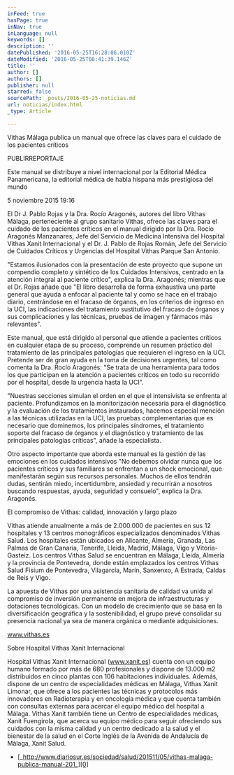 ```yaml
---
inFeed: true
hasPage: true
inNav: true
inLanguage: null
keywords: []
description: ''
datePublished: '2016-05-25T16:28:06.010Z'
dateModified: '2016-05-25T08:41:39.146Z'
title: ''
author: []
authors: []
publisher: null
starred: false
sourcePath: _posts/2016-05-25-noticias.md
url: noticias/index.html
_type: Article

---
```

Vithas Málaga publica un manual que ofrece las claves
para el cuidado de los pacientes críticos

PUBLIRREPORTAJE 

Este manual se distribuye a nivel internacional por la Editorial Médica Panamericana, la editorial médica de habla hispana más prestigiosa del mundo 

5 noviembre 2015 19:16 

El Dr J. Pablo Rojas y la Dra. Rocío Aragonés, autores del libro Vithas Málaga, perteneciente al grupo sanitario Vithas, ofrece las claves para el cuidado de los pacientes críticos en el manual dirigido por la Dra. Rocío Aragonés Manzanares, Jefe del Servicio de Medicina Intensiva del Hospital Vithas Xanit Internacional y el Dr. J. Pablo de Rojas Román, Jefe del Servicio de Cuidados Críticos y Urgencias del Hospital Vithas Parque San Antonio.

"Estamos ilusionados con la presentación de este proyecto que supone un compendio completo y sintético de los Cuidados Intensivos, centrado en la atención integral al paciente crítico", explica la Dra. Aragonés; mientras que el Dr. Rojas añade que "El libro desarrolla de forma exhaustiva una parte general que ayuda a enfocar al paciente tal y como se hace en el trabajo diario, centrándose en el fracaso de órganos, en los criterios de ingreso en la UCI, las indicaciones del tratamiento sustitutivo del fracaso de órganos y sus complicaciones y las técnicas, pruebas de imagen y fármacos más relevantes". 

Este manual, que está dirigido al personal que atiende a pacientes críticos en cualquier etapa de su proceso, comprende un resumen práctico del tratamiento de las principales patologías que requieren el ingreso en la UCI. Pretende ser de gran ayuda en la toma de decisiones urgentes, tal como comenta la Dra. Rocío Aragonés: "Se trata de una herramienta para todos los que participan en la atención a pacientes críticos en todo su recorrido por el hospital, desde la urgencia hasta la UCI". 

"Nuestras secciones simulan el orden en el que el intensivista se enfrenta al paciente. Profundizamos en la monitorización necesaria para el diagnóstico y la evaluación de los tratamientos instaurados, hacemos especial mención a las técnicas utilizadas en la UCI, las pruebas complementarias que es necesario que dominemos, los principales síndromes, el tratamiento soporte del fracaso de órganos y el diagnóstico y tratamiento de las principales patologías críticas", añade la especialista. 

Otro aspecto importante que aborda este manual es la gestión de las emociones en los cuidados intensivos "No debemos olvidar nunca que los pacientes críticos y sus familiares se enfrentan a un shock emocional, que manifestarán según sus recursos personales. Muchos de ellos tendrán dudas, sentirán miedo, incertidumbre, ansiedad y recurrirán a nosotros buscando respuestas, ayuda, seguridad y consuelo", explica la Dra. Aragonés. 

El compromiso de Vithas: calidad, innovación y largo plazo 

Vithas atiende anualmente a más de 2.000.000 de pacientes en sus 12 hospitales y 13 centros monográficos especializados denominados Vithas Salud. Los hospitales están ubicados en Alicante, Almería, Granada, Las Palmas de Gran Canaria, Tenerife, Lleida, Madrid, Málaga, Vigo y Vitoria-Gasteiz. Los centros Vithas Salud se encuentran en Málaga, Lleida, Almería y la provincia de Pontevedra, donde están emplazados los centros Vithas Salud Fisium de Pontevedra, Vilagarcía, Marín, Sanxenxo, A Estrada, Caldas de Reis y Vigo. 

La apuesta de Vithas por una asistencia sanitaria de calidad va unida al compromiso de inversión permanente en mejora de infraestructuras y dotaciones tecnológicas. Con un modelo de crecimiento que se basa en la diversificación geográfica y la sostenibilidad, el grupo prevé consolidar su presencia nacional ya sea de manera orgánica o mediante adquisiciones. 

www.vithas.es 

Sobre Hospital Vithas Xanit Internacional

Hospital Vithas Xanit Internacional (www.xanit.es) cuenta con un equipo humano formado por más de 680 profesionales y dispone
de 13.000 m2 distribuidos en cinco plantas con 106 habitaciones individuales. Además, dispone de un centro de especialidades
médicas en Málaga, Vithas Xanit Limonar, que ofrece a los pacientes las técnicas y protocolos más innovadores en Radioterapia y en
oncología médica y que cuenta también con consultas externas para acercar el equipo médico del hospital a Málaga. Vithas Xanit
también tiene un Centro de especialidades médicas, Xanit Fuengirola, que acerca su equipo médico para seguir ofreciendo sus
cuidados con la misma calidad y un centro dedicado a la salud y el bienestar de la salud en el Corte Inglés de la Avenida de Andalucía
de Málaga, Xanit Salud.

* [_http://www.diariosur.es/sociedad/salud/201511/05/vithas-malaga-publica-manual-201_][0]

[0]: http://www.diariosur.es/sociedad/salud/201511/05/vithas-malaga-publica-manual-201